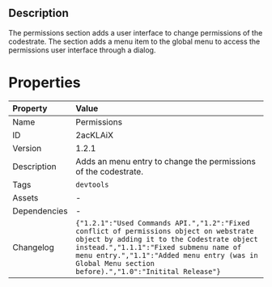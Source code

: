 <h2>Description</h2>The permissions section adds a user interface to change permissions of the codestrate. The section adds a menu item to the global menu to access the permissions user interface through a dialog.

# Properties

| Property | Value |
| :--- | :--- |
| Name | Permissions |
| ID | 2acKLAiX |
| Version | 1.2.1 |
| Description | Adds an menu entry to change the permissions of the codestrate. |
| Tags | `devtools` |
| Assets | - |
| Dependencies | - |
| Changelog | `{"1.2.1":"Used Commands API.","1.2":"Fixed conflict of permissions object on webstrate object by adding it to the Codestrate object instead.","1.1.1":"Fixed submenu name of menu entry.","1.1":"Added menu entry (was in Global Menu section before).","1.0":"Initital Release"}` |